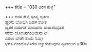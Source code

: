 +++
title = "030 ಅರಸ ಕೇಳೈ"

+++
ಅರಸ ಕೇಳೈ ಭೀಷ್ಮ ಧೃತರಾ  
ಷ್ಟ್ರರನು ಬೋಧಿಸಿ ಬಹಳ ಶೋಕ  
ಜ್ವರಕೆ ಬಿಡುಗಡೆ ಮಾಡಿದನು ಪಾರಾಶರಿವ್ರತಿಪ   
ಕರೆದು ಯೋಜನಗಂಧಿಯನು ನೀ  
ವಿರಲು ಬೇಡೌ ತಾಯೆ ನಿಮ್ಮೀ    
ಭರತ ವಂಶದೊಳೊಗೆದ ಕಿಚ್ಚುರುಹುವುದು ನೃಪಕುಲವ      ॥30॥